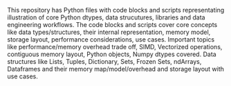 This repository has Python files with code blocks and scripts representating illustration of core Python dtypes, data strucutures, libraries and data engineering workflows.
The code blocks and scripts cover core concepts like data types/structures, their internal representation, memory model, storage layout, performance considerations, use cases.
Important topics like performance/memory overhead trade off, SIMD, Vectorized operations, contiguous memory layout, Python objects, Numpy dtypes covered. 
Data structures like Lists, Tuples, Dictionary, Sets, Frozen Sets, ndArrays, Dataframes and their memory map/model/overhead and storage layout with use cases.

